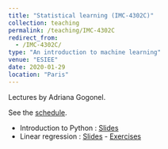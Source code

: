 ```yaml
---
title: "Statistical learning (IMC-4302C)"
collection: teaching
permalink: /teaching/IMC-4302C
redirect_from: 
  - /IMC-4302C/
type: "An introduction to machine learning"
venue: "ESIEE"
date: 2020-01-29
location: "Paris"
---
```


Lectures by Adriana Gogonel.

See the [schedule](https://calendar.google.com/calendar/embed?src=kevin.zagalo%40esiee.fr&ctz=Europe%2FParis).

* Introduction to Python : [Slides](https://who.rocq.inria.fr/Kevin.Zagalo/docs/IMC-4302C/Lab0/Lab0-Slides.pdf)
* Linear regression : [Slides](https://who.rocq.inria.fr/Kevin.Zagalo/docs/IMC-4302C/Lab1/Lab1-Slides.pdf) - [Exercises](https://who.rocq.inria.fr/Kevin.Zagalo/docs/IMC-4302C/Lab1/Lab1.pdf)
